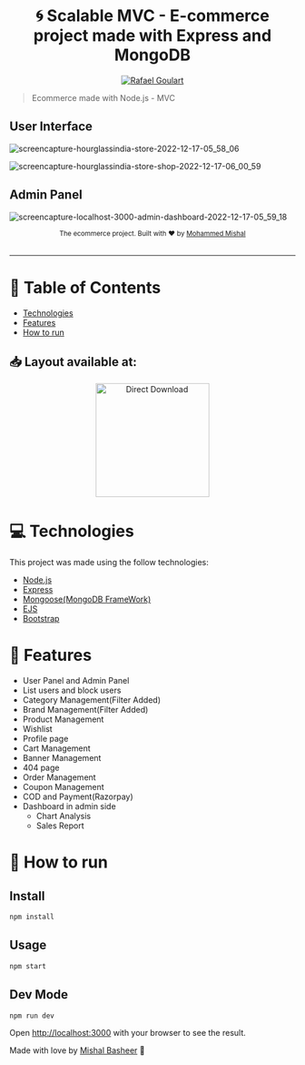 <h1 align="center">🌀 Scalable MVC - E-commerce project made with Express and MongoDB</h1>

<p align="center">	
   <a href="https://www.linkedin.com/in/mishalmohammed/">
      <img alt="Rafael Goulart" src="https://img.shields.io/badge/-Mohammed Mishal-03B0E8?style=flat&logo=Linkedin&logoColor=white" />
   </a>

</p>

> Ecommerce made with Node.js - MVC
## User Interface
![screencapture-hourglassindia-store-2022-12-17-05_58_06](https://user-images.githubusercontent.com/109522744/208213212-9ea787c8-8a62-4940-99c9-5ef5acd9f283.png)

![screencapture-hourglassindia-store-shop-2022-12-17-06_00_59](https://user-images.githubusercontent.com/109522744/208213201-0308149a-0ac1-4d2b-98f6-392f98601d30.png)
## Admin Panel
![screencapture-localhost-3000-admin-dashboard-2022-12-17-05_59_18](https://user-images.githubusercontent.com/109522744/208213218-ef26e6c4-3e16-49d8-bd9a-5bba9eeddf85.png)



<div align="center">
  <sub>The ecommerce project. Built with ❤︎ by
    <a href="https://github.com/RafaelGoulartB">Mohammed Mishal</a>
  </sub>
</div>

<br />


---

# :pushpin: Table of Contents

* [Technologies](#computer-technologies)
* [Features](#rocket-features)
* [How to run](#construction_worker-how-to-run)

<h2 align="left"> 📥 Layout available at: </h2>
<p align="center">
    <a title="Acess Figma Web" href="https://www.figma.com/file/DeRyoq8gUm6HBzSgLFLKHy/ZAIN_DECOR?node-id=0%3A1&t=WCrFdKNGyGzTh5cj-1">
        <img alt="Direct Download" src="https://img.shields.io/badge/Acess Figma Web-black?style=flat-square&logo=figma&logoColor=red" width="200px" />
    </a>
</p>

# :computer: Technologies
This project was made using the follow technologies:
<ul>
  <li><a href="https://nodejs.org/en/">Node.js</a></li>
  <li><a href="https://expressjs.com/">Express</a></li>
  <li><a href="https://mongoosejs.com/docs/">Mongoose(MongoDB FrameWork)</a></li>
  <li><a href="https://ejs.co/">EJS</a></li>
  <li><a href="https://getbootstrap.com/docs/4.0/getting-started/introduction/">Bootstrap</a></li>
</ul>   

# :rocket: Features

- User Panel and Admin Panel
- List users and block users
- Category Management(Filter Added)
- Brand Management(Filter Added)
- Product Management
- Wishlist
- Profile page
- Cart Management
- Banner Management
- 404 page
- Order Management
- Coupon Management
- COD and Payment(Razorpay)
- Dashboard in admin side
  - Chart Analysis
  - Sales Report

  
# :construction_worker: How to run
## Install

```sh
npm install
```
## Usage

```sh
npm start
```
## Dev Mode

```sh
npm run dev
```

Open [http://localhost:3000](http://localhost:3000) with your browser to see the result.



Made with love by [Mishal Basheer](https://github.com/mishalBasheer) 🚀
